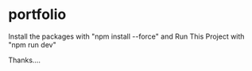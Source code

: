 # portfolio

Install the packages with "npm install --force"
and
Run This Project with "npm run dev"

Thanks....
